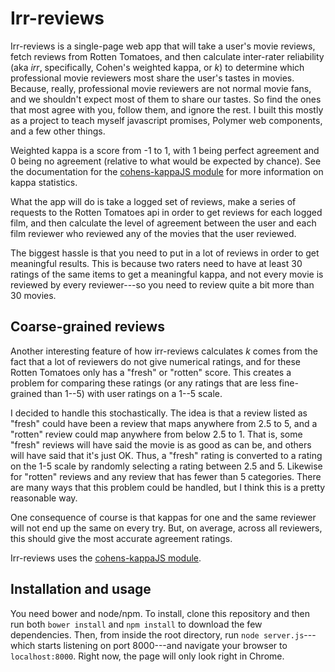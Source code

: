 # Irr-reviews

Irr-reviews is a single-page web app that will take a user's movie reviews, fetch
reviews from Rotten Tomatoes, and then calculate inter-rater reliability (aka
*irr*, specifically, Cohen's weighted kappa, or *k*) to determine which
professional movie reviewers most share the user's tastes in movies.  Because, really,
professional movie reviewers are not normal movie fans, and we shouldn't expect
most of them to share our tastes. So find the ones that most agree with you, follow
them, and ignore the rest. I built this mostly as a project to teach myself
javascript promises, Polymer web components, and a few other things. 

Weighted kappa is a score from -1 to 1, with 1 being perfect agreement and 0 being
no agreement (relative to what would be expected by chance). See the documentation
for the [cohens-kappaJS module](https://github.com/aaronnorby/cohens-kappa-JS) for
more information on kappa statistics. 

What the app will do is take a logged set of reviews, make a series of requests to the
Rotten Tomatoes api in order to get reviews for each logged film, and then
calculate the level of agreement between the user and each film reviewer who
reviewed any of the movies that the user reviewed. 

The biggest hassle is that you need to put in a lot of reviews in order to get
meaningful results. This is because two raters need to have at least 30 ratings of
the same items to get a meaningful kappa, and not every movie is reviewed by every
reviewer---so you need to review quite a bit more than 30 movies.  

## Coarse-grained reviews

Another interesting feature of how irr-reviews calculates *k* comes from the fact
that a lot of reviewers do not give numerical ratings, and for these Rotten
Tomatoes only has a "fresh" or "rotten" score. This creates a problem for comparing
these ratings (or any ratings that are less fine-grained than 1--5) with user ratings on a 1--5 scale. 

I decided to handle this stochastically. The idea is that a review listed as
"fresh" could have been a review that maps anywhere from 2.5 to 5, and a "rotten"
review could map anywhere from below 2.5 to 1. That is, some "fresh" reviews will
have said the movie is as good as can be, and others will have said that it's just
OK. Thus, a "fresh" rating is converted to a rating on the 1-5 scale by randomly
selecting a rating between 2.5 and 5. Likewise for "rotten" reviews and any review
that has fewer than 5 categories. There are many ways that this problem could be
handled, but I think this is a pretty reasonable way. 

One consequence of course is that kappas for one and the same reviewer will not end
up the same on every try.  But, on average, across all reviewers, this should give
the most accurate agreement ratings.

Irr-reviews uses the [cohens-kappaJS module](https://github.com/aaronnorby/cohens-kappa-JS).

## Installation and usage

You need bower and node/npm. To install, clone this repository and then run both
`bower install` and `npm install` to download the few dependencies. Then, from
inside the root directory, run `node server.js`---which starts listening on port
8000---and navigate your browser to `localhost:8000`. Right now, the page will only
look right in Chrome. 

